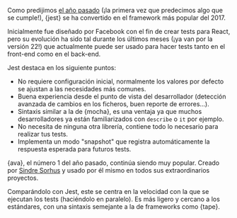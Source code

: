 Como predijimos [el año pasado](/2016/en#test-framework) (¡la primera vez que predecimos algo que se cumple!), {jest} se ha convertido en el framework más popular del 2017.

Inicialmente fue diseñado por Facebook con el fin de crear tests para React, pero su evolución ha sido tal durante los últimos meses (¡ya van por la versión 22!) que actualmente puede ser usado para hacer tests tanto en el front-end como en el back-end.

Jest destaca en los siguiente puntos:

* No requiere configuración inicial, normalmente los valores por defecto se ajustan a las necesidades más comunes.
* Buena experiencia desde el punto de vista del desarrollador (detección avanzada de cambios en los ficheros, buen reporte de errores...).
* Sintaxis similar a la de {mocha}, es una ventaja ya que muchos desarrolladores ya están familiarizados con `describe` o `it` por ejemplo.
* No necesita de ninguna otra librería, contiene todo lo necesario para realizar tus tests.
* Implementa un modo "snapshot" que registra automáticamente la respuesta esperada para futuros tests.

{ava}, el número 1 del año pasado, continúa siendo muy popular. Creado por [Sindre Sorhus](https://github.com/sindresorhus) y usado por él mismo en todos sus extraordinarios proyectos.

Comparándolo con Jest, este se centra en la velocidad con la que se ejecutan los tests (haciéndolo en paralelo). Es más ligero y cercano a los estándares, con una sintaxis semejante a la de frameworks como {tape}.
